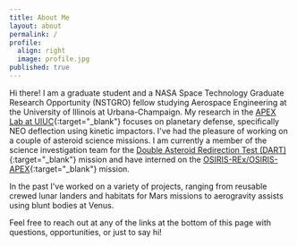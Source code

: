 ```yaml
---
title: About Me
layout: about
permalink: /
profile:
  align: right
  image: profile.jpg
published: true
---
```


Hi there! I am a graduate student and a NASA Space Technology Graduate Research Opportunity (NSTGRO) fellow studying Aerospace Engineering at the University of Illinois at Urbana-Champaign. My research in the [APEX Lab at UIUC](http://apexgroup.web.illinois.edu/){:target="_blank"} focuses on planetary defense, specifically NEO deflection using kinetic impactors. I've had the pleasure of working on a couple of asteroid science missions. I am currently a member of the science investigation team for the [Double Asteroid Redirection Test (DART)](https://dart.jhuapl.edu/){:target="_blank"} mission and have interned on the [OSIRIS-REx/OSIRIS-APEX](https://www.asteroidmission.org/){:target="_blank"} mission.

In the past I've worked on a variety of projects, ranging from reusable crewed lunar landers and habitats for Mars missions to aerogravity assists using blunt bodies at Venus.

Feel free to reach out at any of the links at the bottom of this page with questions, opportunities, or just to say hi!
